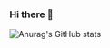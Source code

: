 ### Hi there 👋

![Anurag's GitHub stats](https://github-readme-stats.vercel.app/api?username=anuraghazra&show_icons=true&theme=radical)

<!--
**cavalcantedosanjos/cavalcantedosanjos** is a ✨ _special_ ✨ repository because its `README.md` (this file) appears on your GitHub profile.

Here are some ideas to get you started:

- 🔭 I’m currently working on ...
- 🌱 I’m currently learning ...
- 👯 I’m looking to collaborate on ...
- 🤔 I’m looking for help with ...
- 💬 Ask me about ...
- 📫 How to reach me: ...
- 😄 Pronouns: ...
- ⚡ Fun fact: ...
-->
